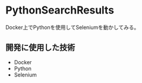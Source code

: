 # PythonSearchResults
Docker上でPythonを使用してSeleniumを動かしてみる。

## 開発に使用した技術
- Docker
- Python
- Selenium
